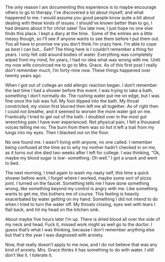 The only reason I am documenting this experience is to maybe encourage others to go to therapy. I’ve discovered a lot about myself, and what happened to me. I would assume you good people know quite a bit about dealing with these kinds of issues. I should’ve known better than to go, I had dreams about it for christ sake! Too late now, I just hope no one else finds this place. I kept a diary at the time.  Some of the entries are a little messy though, so I’ll see if anyone wants to see them before I put them out. You all have to promise me you don’t think I’m crazy here. I’m able to cope as best I can but… Eeh? The thing here is I couldn’t remember a thing for years. I only felt odd around bodies of water. Everything was completely wiped from my mind, for years, I had no idea what was wrong with me. Until my now wife convinced me to go to Mrs. Grace. As of this first post I really don’t remember much, I’m forty-nine now. These things happened over twenty years ago. 



When I got out of college an odd allergic reaction began. I don’t remember the last time I had a shower before this event. I was trying to take a bath, something I don’t normally do. The rushing water put me on edge, but I was fine once the tub was full. My foot dipped into the bath. My throat constricted; my vision first blurred then left me all together. As of right then I could not breathe, and it seemed to worsen the more water got on me. Frantically I tried to get out of the bath. I doubled over in the most gut wrenching pain I have ever experienced. Not physical pain, I felt a thousand voices telling me no. The burn from them was so hot it left a trail from my lungs into my eyes. Then I blacked out on the floor. 



No one found me. I wasn’t living with anyone, no one called. I remember being confused at the time as to why my mother hadn’t checked in on me, as it turns out she died two weeks after I left for college. I was thinking, “Ok, maybe my blood sugar is low- something. Oh well.” I got a snack and went to bed. 



The next morning, I tried again to wash my nasty self, this time a quick shower before work, I forget where I worked, maybe some sort of pizza joint. I turned on the faucet. Something tells me I have done something wrong, like something beyond my control is angry with me. Like something wants to get me, this bothers me of course. This feeling is heavily exacerbated by water getting on my hand. Something I did not intend to do when I tried to turn the water off. My throats closing, eyes wet with tears I flail back, and hit my head on the kitchen sink.



About maybe five hours later I’m up. There is dried blood all over the side of my neck and head. Fuck it, missed work might as well go to the doctor. I guess that’s what I was thinking, because I don’t remember anything else but that's the year I was diagnosed with anxiety. 



Now, that really doesn’t apply to me now, and I do not believe that was any kind of anxiety. Mrs. Grace thinks it has something to do with water. I still don’t like it. I tolerate it. 

